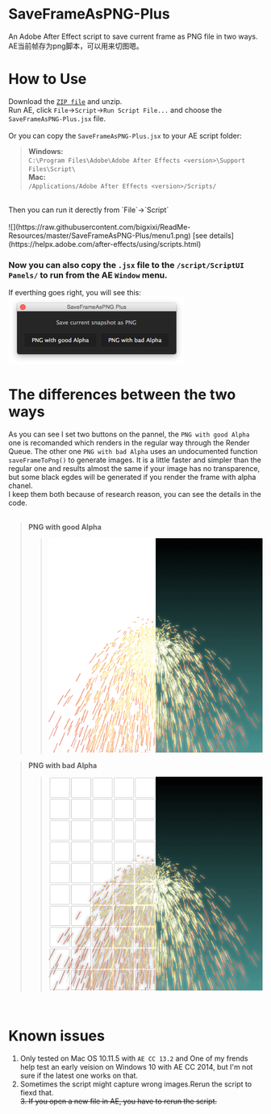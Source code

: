 # SaveFrameAsPNG-Plus
An Adobe After Effect script to save current frame as PNG file in two ways.</br>
AE当前帧存为png脚本，可以用来切图嗯。</br>
# How to Use
Download the [`ZIP file`](https://github.com/bigxixi/SaveFrameAsPNG-Plus/archive/master.zip) and unzip.</br>
Run AE, click `File`->`Script`->`Run Script File...` and choose the `SaveFrameAsPNG-Plus.jsx` file.  
</br>
Or you can copy the `SaveFrameAsPNG-Plus.jsx` to your AE script folder:
>**Windows:**  
>`C:\Program Files\Adobe\Adobe After Effects <version>\Support Files\Script\`  
>**Mac:**  
>`/Applications/Adobe After Effects <version>/Scripts/`

</br>
Then you can run it derectly from `File`->`Script`  </br></br>
![](https://raw.githubusercontent.com/bigxixi/ReadMe-Resources/master/SaveFrameAsPNG-Plus/menu1.png)  
[see details](https://helpx.adobe.com/after-effects/using/scripts.html)

### Now you can also copy the `.jsx` file to the `/script/ScriptUI Panels/` to run from the AE `Window` menu.

If everthing goes right, you will see this:</br>
![](https://raw.githubusercontent.com/bigxixi/ReadMe-Resources/master/SaveFrameAsPNG-Plus/screenshot1.png)</br>

# The differences between the two ways  
As you can see I set two buttons on the pannel, the `PNG with good Alpha` one is recomanded which renders in the regular way through the Render Queue. The other one `PNG with bad Alpha` uses an undocumented function `saveFrameToPng()` to generate images. It is a little faster and simpler than the regular one and results almost the same if your image has no transparence, but some black egdes  will be generated if you render the frame with alpha chanel.  
I keep them both because of research reason, you can see the details in the code.  
</br>
>**PNG with good Alpha**  
>>![](https://raw.githubusercontent.com/bigxixi/ReadMe-Resources/master/SaveFrameAsPNG-Plus/goodalpha1.png)  

>**PNG with bad Alpha**  
>>![](https://raw.githubusercontent.com/bigxixi/ReadMe-Resources/master/SaveFrameAsPNG-Plus/badalpha1.png)
</br>

# Known issues  
1. Only tested on Mac OS 10.11.5 with `AE CC 13.2` and One of my frends help test an early veision on Windows 10 with AE CC 2014, but I'm not sure if the latest one works on that.  
2. Sometimes the script might capture wrong images.Rerun the script to fiexd that.<br>
<del>3. If you open a new file in AE, you have to rerun the script.</del>
